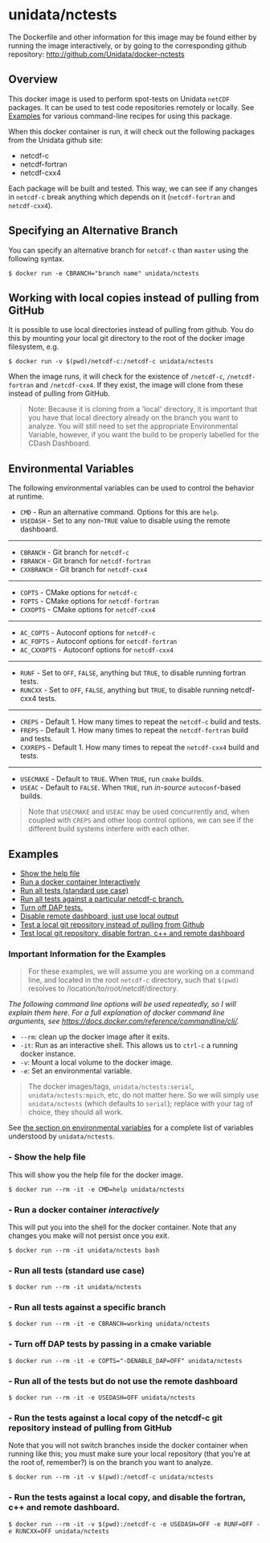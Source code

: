 # unidata/nctests

The Dockerfile and other information for this image may be found either by running the image interactively, or by going to the corresponding github repository: http://github.com/Unidata/docker-nctests

## Overview

This docker image is used to perform spot-tests on Unidata `netCDF` packages.  It can be used to test code repositories remotely or locally.  See [Examples](#examples) for various command-line recipes for using this package.

When this docker container is run, it will check out the following packages from the Unidata github site:

* netcdf-c
* netcdf-fortran
* netcdf-cxx4

Each package will be built and tested.  This way, we can see if any changes in `netcdf-c` break anything which depends on it (`netcdf-fortran` and `netcdf-cxx4`).

## Specifying an Alternative Branch

You can specify an alternative branch for `netcdf-c` than `master` using the following syntax.

    $ docker run -e CBRANCH="branch name" unidata/nctests

## Working with local copies instead of pulling from GitHub

It is possible to use local directories instead of pulling from github. You do this by mounting your local git directory to the root of the docker image filesystem, e.g.

    $ docker run -v $(pwd)/netcdf-c:/netcdf-c unidata/nctests
    
When the image runs, it will check for the existence of `/netcdf-c`, `/netcdf-fortran` and `/netcdf-cxx4`.  If they exist, the image will clone from these instead of pulling from GitHub.

> Note: Because it is cloning from a 'local' directory, it is important that you have that local directory already on the branch you want to analyze.  You will still need to set the appropriate Environmental Variable, however, if you want the build to be properly labelled for the CDash Dashboard.
    
## Environmental Variables <A name="variables"></A>

The following environmental variables can be used to control the behavior at runtime.
* `CMD` - Run an alternative command. Options for this are `help`.
* `USEDASH` - Set to any non-`TRUE` value to disable using the remote dashboard.

---- 
* `CBRANCH` - Git branch for `netcdf-c`
* `FBRANCH` - Git branch for `netcdf-fortran`
* `CXXBRANCH` - Git branch for `netcdf-cxx4`
---- 
* `COPTS` - CMake options for `netcdf-c`
* `FOPTS` - CMake options for `netcdf-fortran`
* `CXXOPTS` - CMake options for `netcdf-cxx4`
----
* `AC_COPTS` - Autoconf options for `netcdf-c`
* `AC_FOPTS` - Autoconf options for `netcdf-fortran`
* `AC_CXXOPTS` - Autoconf options for `netcdf-cxx4`

----
* `RUNF` - Set to `OFF`, `FALSE`, anything but `TRUE`, to disable running fortran tests.
* `RUNCXX` - Set to `OFF`, `FALSE`, anything but `TRUE`, to disable running netcdf-cxx4 tests.
----

* `CREPS` - Default 1.  How many times to repeat the `netcdf-c` build and tests.
* `FREPS` - Default 1.  How many times to repeat the `netcdf-fortran` build and tests.
* `CXXREPS` - Default 1.  How many times to repeat the `netcdf-cxx4` build and tests.
----

* `USECMAKE` - Default to `TRUE`. When `TRUE`, run `cmake` builds.
* `USEAC` - Default to `FALSE`. When `TRUE`, run *in-source* `autoconf`-based builds.

> Note that `USECMAKE` and `USEAC` may be used concurrently and, when coupled with `CREPS` and other loop control options, we can see if the different build systems interfere with each other.

## Examples <A name="examples"></A>

* [Show the help file](#help)
* [Run a docker container Interactively](#interactive)
* [Run all tests (standard use case)](#standard)
* [Run all tests against a particular netcdf-c branch.](#usebranch)
* [Turn off DAP tests.](#nodap)
* [Disable remote dashboard, just use local output](#noremote)
* [Test a local git repository instead of pulling from Github](#uselocal)
* [Test local git repository, disable fortran, c++ and remote dashboard](#localdebug)

### Important Information for the Examples

> For these examples, we will assume you are working on a command line, and located in the root `netcdf-c` directory, such that `$(pwd)` resolves to /location/to/root/netcdf/directory.

*The following command line options will be used repeatedly, so I will explain them here.  For a full explanation of docker command line arguments, see https://docs.docker.com/reference/commandline/cli/.*

* `--rm`: clean up the docker image after it exits.
* `-it`: Run as an interactive shell. This allows us to `ctrl-c` a running docker instance.
* `-v`: Mount a local volume to the docker image.
* `-e`: Set an environmental variable.

> The docker images/tags, `unidata/nctests:serial`, `unidata/nctests:mpich`, etc, do not matter here.  So we will simply use `unidata/nctests` (which defaults to `serial`); replace with your tag of choice, they should all work.

See [the section on environmental variables](#variables) for a complete list of variables understood by `unidata/nctests`.

### - Show the help file <A name="help"></A>
	
This will show you the help file for the docker image.

    $ docker run --rm -it -e CMD=help unidata/nctests

### - Run a docker container *interactively* <A name="interactive"></A>

This will put you into the shell for the docker container.  Note that any changes you make will not persist once you exit.  

    $ docker run --rm -it unidata/nctests bash

### - Run all tests (standard use case) <A name="standard"></A>

    $ docker run --rm -it unidata/nctests
    
### - Run all tests against a specific branch <A name="usebranch"></A>
    
    $ docker run --rm -it -e CBRANCH=working unidata/nctests
    
### - Turn off DAP tests by passing in a cmake variable <A name="nodap"></A>

    $ docker run --rm -it -e COPTS="-DENABLE_DAP=OFF" unidata/nctests

### - Run all of the tests but do not use the remote dashboard <A name="noremote"></A>

    $ docker run --rm -it -e USEDASH=OFF unidata/nctests
    
### - Run the tests against a local copy of the netcdf-c git repository instead of pulling from GitHub <A name="uselocal"></A>

Note that you will not switch branches inside the docker container when running like this; you must make sure your local repository (that you're at the root of, remember?) is on the branch you want to analyze.

    $ docker run --rm -it -v $(pwd):/netcdf-c unidata/nctests
    
### - Run the tests against a local copy, and disable the fortran, c++ and remote dashboard. <A name="localdebug"></A>

    $ docker run --rm -it -v $(pwd):/netcdf-c -e USEDASH=OFF -e RUNF=OFF -e RUNCXX=OFF unidata/nctests
    
